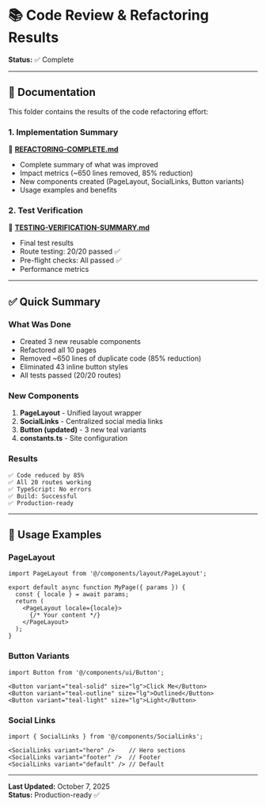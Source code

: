 # 📚 Code Review & Refactoring Results

**Status:** ✅ Complete

---

## 📄 Documentation

This folder contains the results of the code refactoring effort:

### **1. Implementation Summary**
📄 **[REFACTORING-COMPLETE.md](./REFACTORING-COMPLETE.md)**
- Complete summary of what was improved
- Impact metrics (~650 lines removed, 85% reduction)
- New components created (PageLayout, SocialLinks, Button variants)
- Usage examples and benefits

### **2. Test Verification**
📄 **[TESTING-VERIFICATION-SUMMARY.md](./TESTING-VERIFICATION-SUMMARY.md)**
- Final test results
- Route testing: 20/20 passed ✅
- Pre-flight checks: All passed ✅
- Performance metrics

---

## ✅ Quick Summary

### What Was Done
- Created 3 new reusable components
- Refactored all 10 pages
- Removed ~650 lines of duplicate code (85% reduction)
- Eliminated 43 inline button styles
- All tests passed (20/20 routes)

### New Components
1. **PageLayout** - Unified layout wrapper
2. **SocialLinks** - Centralized social media links  
3. **Button (updated)** - 3 new teal variants
4. **constants.ts** - Site configuration

### Results
```
✅ Code reduced by 85%
✅ All 20 routes working
✅ TypeScript: No errors
✅ Build: Successful
✅ Production-ready
```

---

## 🚀 Usage Examples

### PageLayout
```tsx
import PageLayout from '@/components/layout/PageLayout';

export default async function MyPage({ params }) {
  const { locale } = await params;
  return (
    <PageLayout locale={locale}>
      {/* Your content */}
    </PageLayout>
  );
}
```

### Button Variants
```tsx
import Button from '@/components/ui/Button';

<Button variant="teal-solid" size="lg">Click Me</Button>
<Button variant="teal-outline" size="lg">Outlined</Button>
<Button variant="teal-light" size="lg">Light</Button>
```

### Social Links
```tsx
import { SocialLinks } from '@/components/SocialLinks';

<SocialLinks variant="hero" />    // Hero sections
<SocialLinks variant="footer" />  // Footer
<SocialLinks variant="default" /> // Default
```

---

**Last Updated:** October 7, 2025  
**Status:** Production-ready ✅

